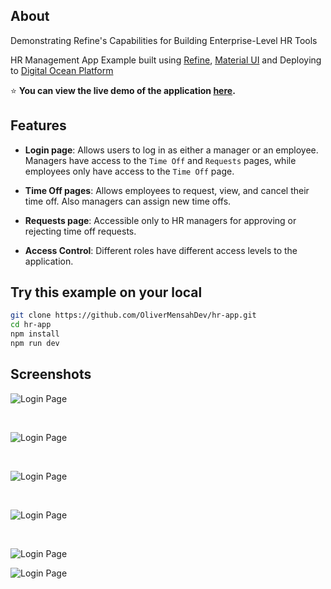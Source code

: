 
## About

Demonstrating Refine's Capabilities for Building Enterprise-Level HR Tools

HR Management App Example built using [Refine](https://refine.dev/), [Material UI](https://mui.com/material-ui/) and Deploying to [Digital Ocean Platform](https://www.digitalocean.com/)

⭐ **You can view the live demo of the application [here](https://lionfish-app-srys8.ondigitalocean.app/).**

## Features

- **Login page**: Allows users to log in as either a manager or an employee. Managers have access to the `Time Off` and `Requests` pages, while employees only have access to the `Time Off` page.

- **Time Off pages**: Allows employees to request, view, and cancel their time off. Also managers can assign new time offs.

- **Requests page**: Accessible only to HR managers for approving or rejecting time off requests.

- **Access Control**: Different roles have different access levels to the application.

## Try this example on your local

```bash
git clone https://github.com/OliverMensahDev/hr-app.git
cd hr-app 
npm install
npm run dev
```

## Screenshots

![Login Page](https://refine.ams3.cdn.digitaloceanspaces.com/example-readmes/refine-hr-do/login.png)

 <br />

![Login Page](https://refine.ams3.cdn.digitaloceanspaces.com/example-readmes/refine-hr-do/manager-dashboard.png)

 <br />

![Login Page](https://refine.ams3.cdn.digitaloceanspaces.com/example-readmes/refine-hr-do/employee-request.png)

 <br />

![Login Page](https://refine.ams3.cdn.digitaloceanspaces.com/example-readmes/refine-hr-do/manager-approve.png)

 <br />

![Login Page](https://refine.ams3.cdn.digitaloceanspaces.com/example-readmes/refine-hr-do/manager.png)
<br />

![Login Page](https://refine.ams3.cdn.digitaloceanspaces.com/example-readmes/refine-hr-do/request-edit.png)

 <br />
